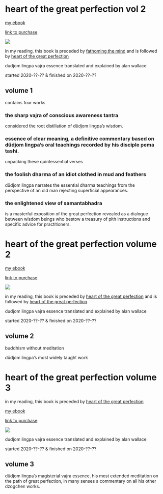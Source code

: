 # heart of the great perfection vol 2

[my ebook](https://play.google.com/books/reader?id=FcBnCwAAQBAJ&pg=GBS.PT4)

[link to purchase](https://wisdomexperience.org/product/dudjom-lingpas-visions-great-perfection/)

![](https://wisdomexperience.org/wp-content/uploads/2018/10/DudjomLingpa-3books-for-web-1.jpg)

in my reading, this book is preceded by [fathoming the mind](fathoming.md) and is followed by [heart of the great perfection](heart-2.md)

dudjom lingpa vajra essence translated and explained by alan wallace

started 2020-??-?? & finished on 2020-??-?? 

## volume 1 

contains four works

### the sharp vajra of conscious awareness tantra

considered the root distillation of düdjom lingpa’s wisdom. 

### essence of clear meaning, a definitive commentary based on düdjom lingpa’s oral teachings recorded by his disciple pema tashi. 

unpacking these quintessential verses 

### the foolish dharma of an idiot clothed in mud and feathers

düdjom lingpa narrates the essential dharma teachings from the perspective of an old man rejecting superficial appearances. 

### the enlightened view of samantabhadra 

is a masterful exposition of the great perfection revealed as a dialogue between wisdom beings who bestow a treasury of pith instructions and specific advice for practitioners.

# heart of the great perfection volume 2 

[my ebook](https://play.google.com/books/reader?id=x3s3DAAAQBAJ&pg=GBS.PR5)

[link to purchase](https://wisdomexperience.org/product/dudjom-lingpas-visions-great-perfection/)

![](https://wisdomexperience.org/wp-content/uploads/2018/10/DudjomLingpa-3books-for-web-1.jpg)

in my reading, this book is preceded by [heart of the great perfection](heart-1.md) and is followed by [heart of the great perfection](heart-3.md)

dudjom lingpa vajra essence translated and explained by alan wallace

started 2020-??-?? & finished on 2020-??-?? 

## volume 2 

buddhism without meditation

düdjom lingpa’s most widely taught work
# heart of the great perfection volume 3

in my reading, this book is preceded by [heart of the great perfection](heart-2.md) 

[my ebook](https://play.google.com/books/reader?id=vJDKDQAAQBAJ&pg=GBS.PT4)

[link to purchase](https://wisdomexperience.org/product/dudjom-lingpas-visions-great-perfection/)

![](https://wisdomexperience.org/wp-content/uploads/2018/10/DudjomLingpa-3books-for-web-1.jpg)

dudjom lingpa vajra essence translated and explained by alan wallace

started 2020-??-?? & finished on 2020-??-?? 

## volume 3

düdjom lingpa’s magisterial vajra essence, his most extended meditation on the path of great perfection, in many senses a commentary on all his other dzogchen works.

